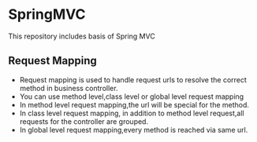 # SpringMVC
This repository includes basis of Spring MVC

## Request Mapping
- Request mapping is used to handle request urls to resolve the correct method in business controller.
- You can use method level,class level or global level request mapping
- In method level request mapping,the url will be special for the method.
- In class level request mapping, in addition to method level request,all requests for the controller are grouped.
- In global level request mapping,every method is reached via same url.
